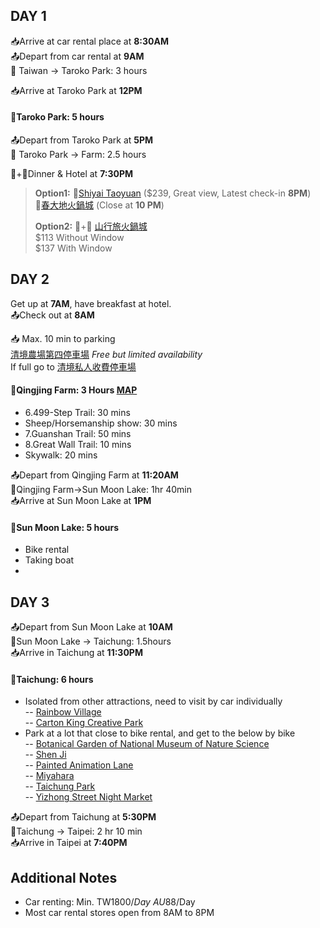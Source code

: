 ## DAY 1

📥Arrive at car rental place at **8:30AM**  
📤Depart from car rental at **9AM**  
🚗 Taiwan -> Taroko Park: 3 hours

📥Arrive at Taroko Park at **12PM**
#### 🎈Taroko Park: 5 hours
📤Depart from Taroko Park at **5PM**  
🚗 Taroko Park -> Farm: 2.5 hours

🛌+🍖Dinner & Hotel at **7:30PM**
> **Option1:**
🛌[Shiyai Taoyuan](https://www.booking.com/hotel/tw/cingjing-shiwai-taoyuan.en-gb.html?aid=2127514&label=metagha-link-MRAU-hotel-2768421_dev-desktop_los-1_bw-54_dow-Saturday_defdate-0_room-0_gstadt-2_rateid-public_aud-0_gacid-_mcid-10_ppa-0_clrid-0_ad-0_gstkid-0_checkin-20231202&sid=77cf30ceaaee76cd1bb555e70df9bd71&all_sr_blocks=68420306_380188025_0_1_0;checkin=2023-12-02;checkout=2023-12-03;dest_id=900051920;dest_type=city;dist=0;group_adults=2;group_children=0;hapos=1;highlighted_blocks=68420306_380188025_0_1_0;hpos=1;matching_block_id=68420306_380188025_0_1_0;no_rooms=1;req_adults=2;req_children=0;room1=A%2CA;sb_price_type=total;sr_order=popularity;sr_pri_blocks=68420306_380188025_0_1_0__450100;srepoch=1696893646;srpvid=ca3ba3df7db10061;type=total;ucfs=1&#hotelTmpl) ($239, Great view, Latest check-in **8PM**)  
🍖[春大地火鍋城](https://www.google.com/maps/place/%E6%98%A5%E5%A4%A7%E5%9C%B0%E7%81%AB%E9%8D%8B%E5%9F%8E/@24.0382511,121.1558023,17z/data=!3m1!4b1!4m6!3m5!1s0x3468c21779c18721:0x1ce2d6a913db9893!8m2!3d24.0382511!4d121.1583772!16s%2Fg%2F11c6qmdq_f?entry=ttu) (Close at **10 PM**)
>
>**Option2:**
🛌+🍖 [山行旅火鍋城](https://www.agoda.com/en-gb/mountaintraveler_2/hotel/nantou-tw.html?finalPriceView=2&isShowMobileAppPrice=false&cid=1833981&numberOfBedrooms=&familyMode=false&adults=2&children=0&rooms=1&maxRooms=0&checkIn=2023-12-2&isCalendarCallout=false&childAges=&numberOfGuest=0&missingChildAges=false&travellerType=1&showReviewSubmissionEntry=false&currencyCode=AUD&isFreeOccSearch=false&isCityHaveAsq=false&los=1&searchrequestid=89323be9-e0d4-432a-9f10-3fbdf9e7ac51)  
$113 Without Window  
$137 With Window

## DAY 2
Get up at **7AM**, have breakfast at hotel.  
📤Check out at **8AM**

📥 Max. 10 min to parking  
[清境農場第四停車場](https://www.google.com/maps/@24.0590528,121.161468,17z/data=!3m1!4b1?entry=ttu) *Free but limited availability*  
If full go to [清境私人收費停車場](https://www.google.com/maps/place/%E6%B8%85%E5%A2%83%E7%A7%81%E4%BA%BA%E6%94%B6%E8%B2%BB%E5%81%9C%E8%BB%8A%E5%A0%B4/@24.0556283,121.1588732,17z/data=!3m1!4b1!4m6!3m5!1s0x3468c3c1ff976a35:0x33c3b697ef887aad!8m2!3d24.0556283!4d121.1614428!16s%2Fg%2F11shwxgvz2?entry=ttu)

#### 🎈Qingjing Farm: 3 Hours [MAP](https://trevallog.com/wp-content/uploads/2016/01/cingjing-area-map-english-735x1525.jpg)

- 6.499-Step Trail: 30 mins
- Sheep/Horsemanship show: 30 mins
- 7.Guanshan Trail: 50 mins
- 8.Great Wall Trail: 10 mins
- Skywalk: 20 mins

📤Depart from Qingjing Farm at **11:20AM**  
🚗Qingjing Farm->Sun Moon Lake: 1hr 40min  
📥Arrive at Sun Moon Lake at **1PM**

#### 🎈Sun Moon Lake: 5 hours 
 - Bike rental
 - Taking boat 
 - 

## DAY 3

📤Depart from Sun Moon Lake at **10AM**  
🚗Sun Moon Lake -> Taichung: 1.5hours  
📥Arrive in Taichung at **11:30PM** 

#### 🎈Taichung: 6 hours
- Isolated from other attractions, need to visit by car individually  
-- [Rainbow Village](https://www.google.com/maps/place/%E5%BD%A9%E8%99%B9%E7%9C%B7%E6%9D%91/@24.1337152,120.2369554,10z/data=!4m10!1m2!2m1!1sattractions+in+Taichung!3m6!1s0x34693e87f82595db:0x9a8836cb8c007336!8m2!3d24.1337152!4d120.6098437!15sChdhdHRyYWN0aW9ucyBpbiBUYWljaHVuZ1oZIhdhdHRyYWN0aW9ucyBpbiB0YWljaHVuZ5IBEnRvdXJpc3RfYXR0cmFjdGlvbpoBJENoZERTVWhOTUc5blMwVkpRMEZuU1VRd1gyVmhkelJSUlJBQuABAA!16s%2Fg%2F11cls6p_by?entry=ttu)  
-- [Carton King Creative Park](https://www.google.com/maps/place/Carton+King+Creative+Park/@24.1462839,120.5431278,12z/data=!4m9!1m2!2m1!1sattractions+in+Taichung!3m5!1s0x34691846c6f84665:0xc6396f0974ae0c46!8m2!3d24.1781792!4d120.7390568!16s%2Fg%2F1tgcvt65?entry=ttu)  
- Park at a lot that close to bike rental, and get to the below by bike  
-- [Botanical Garden of National Museum of Nature Science](https://www.google.com/maps/place/Botanical+Garden+of+National+Museum+of+Nature+Science/@24.1450601,120.6519889,14.21z/data=!4m6!3m5!1s0x34693d78069134cb:0xd440a632b89ece36!8m2!3d24.1581157!4d120.6681777!16s%2Fg%2F155q0z00?entry=ttu)  
-- [Shen Ji](https://www.google.com/maps/place/Shen+Ji/@24.1400435,120.6567121,14.96z/data=!4m6!3m5!1s0x34693da1ca018bd3:0xdf6594a4c18d0e9f!8m2!3d24.1446105!4d120.6629322!16s%2Fg%2F12hmn9kt6?entry=ttu)  
-- [Painted Animation Lane](https://www.google.com/maps/place/Painted+Animation+Lane/@24.145738,120.6553319,14.21z/data=!4m6!3m5!1s0x34693d095d59f337:0x3f1324595b71954c!8m2!3d24.1383507!4d120.6704456!16s%2Fg%2F11b7hytqvx?entry=ttu)  
-- [Miyahara](https://www.google.com/maps/place/Taichung+Park/@24.1448185,120.4208043,11z/data=!4m10!1m2!2m1!1sattractions+in+Taichung!3m6!1s0x34693d6b9b1624e5:0x104e57f0c891d03b!8m2!3d24.1448185!4d120.6844762!15sChdhdHRyYWN0aW9ucyBpbiBUYWljaHVuZ1oZIhdhdHRyYWN0aW9ucyBpbiB0YWljaHVuZ5IBCWNpdHlfcGFya5oBJENoZERTVWhOTUc5blMwVkpRMEZuU1VSdGF6Z3liekJuUlJBQuABAA!16s%2Fm%2F0fqndf5?entry=ttu)  
-- [Taichung Park](https://www.google.com/maps/place/Taichung+Park/@24.1448185,120.4208043,11z/data=!4m10!1m2!2m1!1sattractions+in+Taichung!3m6!1s0x34693d6b9b1624e5:0x104e57f0c891d03b!8m2!3d24.1448185!4d120.6844762!15sChdhdHRyYWN0aW9ucyBpbiBUYWljaHVuZ1oZIhdhdHRyYWN0aW9ucyBpbiB0YWljaHVuZ5IBCWNpdHlfcGFya5oBJENoZERTVWhOTUc5blMwVkpRMEZuU1VSdGF6Z3liekJuUlJBQuABAA!16s%2Fm%2F0fqndf5?entry=ttu)  
-- [Yizhong Street Night Market](https://www.google.com/maps/place/Yizhong+Street+Night+Market/@24.1476273,120.659425,14.25z/data=!4m9!1m2!2m1!1sattractions+in+Taichung!3m5!1s0x34693d688e719879:0x79ccdb5926a580bb!8m2!3d24.1479393!4d120.6844636!16s%2Fg%2F11c58mhf6c?entry=ttu)  

📤Depart from Taichung at **5:30PM**  
🚗Taichung -> Taipei: 2 hr 10 min  
📥Arrive in Taipei at **7:40PM**  
  
  
## Additional Notes
- Car renting: Min. TW$1800/Day  ~AU$88/Day
- Most car rental stores open from 8AM to 8PM
